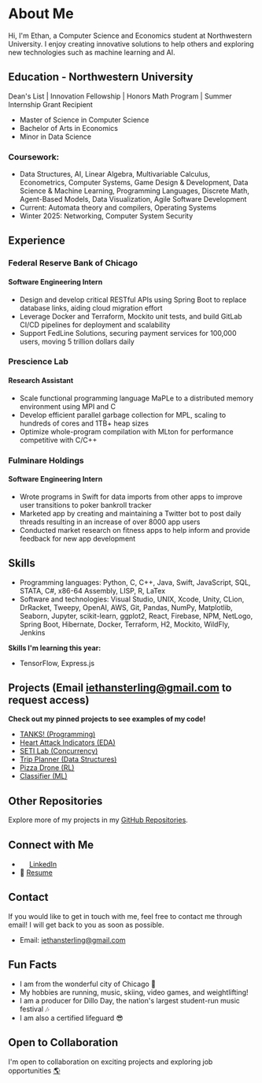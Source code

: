 # About Me

Hi, I'm Ethan, a Computer Science and Economics student at Northwestern University. I enjoy creating innovative solutions to help others and exploring new technologies such as machine learning and AI.

## Education - Northwestern University

Dean's List | Innovation Fellowship | Honors Math Program | Summer Internship Grant Recipient

- Master of Science in Computer Science
- Bachelor of Arts in Economics
- Minor in Data Science

### Coursework:
* Data Structures, AI, Linear Algebra, Multivariable Calculus, Econometrics, Computer Systems, Game Design & Development, Data Science & Machine Learning, Programming Languages, Discrete Math, Agent-Based Models, Data Visualization, Agile Software Development
* Current: Automata theory and compilers, Operating Systems
* Winter 2025: Networking, Computer System Security

## Experience

### Federal Reserve Bank of Chicago
#### Software Engineering Intern
- Design and develop critical RESTful APIs using Spring Boot to replace database links, aiding cloud migration effort
- Leverage Docker and Terraform, Mockito unit tests, and build GitLab CI/CD pipelines for deployment and scalability
- Support FedLine Solutions, securing payment services for 100,000 users, moving 5 trillion dollars daily

### Prescience Lab
#### Research Assistant
- Scale functional programming language MaPLe to a distributed memory environment using MPI and C
- Develop efficient parallel garbage collection for MPL, scaling to hundreds of cores and 1TB+ heap sizes
- Optimize whole-program compilation with MLton for performance competitive with C/C++

### Fulminare Holdings
#### Software Engineering Intern
- Wrote programs in Swift for data imports from other apps to improve user transitions to poker bankroll tracker
- Marketed app by creating and maintaining a Twitter bot to post daily threads resulting in an increase of over 8000 app users
- Conducted market research on fitness apps to help inform and provide feedback for new app development

## Skills

- Programming languages: Python, C, C++, Java, Swift, JavaScript, SQL, STATA, C#, x86-64 Assembly, LISP, R, LaTex
- Software and technologies: Visual Studio, UNIX, Xcode, Unity, CLion, DrRacket, Tweepy, OpenAI, AWS, Git, Pandas, NumPy, Matplotlib, Seaborn, Jupyter, scikit-learn, ggplot2, React, Firebase, NPM, NetLogo, Spring Boot, Hibernate, Docker, Terraform, H2, Mockito, WildFly, Jenkins

**Skills I'm learning this year:**
- TensorFlow, Express.js

## Projects (Email iethansterling@gmail.com to request access)

**Check out my pinned projects to see examples of my code!**
- [TANKS! (Programming)](https://github.com/EthanSterling04/TANKS)
- [Heart Attack Indicators (EDA)](https://github.com/EthanSterling04/Heart-Attack-Indicators)
- [SETI Lab (Concurrency)](https://github.com/EthanSterling04/SETI-lab)
- [Trip Planner (Data Structures)](https://github.com/EthanSterling04/Trip-Planner)
- [Pizza Drone (RL)](https://github.com/EthanSterling04/pizza-drone)
- [Classifier (ML)](https://github.com/EthanSterling04/classifier)

## Other Repositories

Explore more of my projects in my [GitHub Repositories](https://github.com/EthanSterling04?tab=repositories).

## Connect with Me

- <img src="https://github.com/EthanSterling04/EthanSterling04/assets/60374501/e467aaf6-24f1-4c45-9806-62116fa46adb" width="15" height="15"> [LinkedIn](https://www.linkedin.com/in/ethan-sterling-2004/)
- 📄 [Resume](https://ethansterling.com/wp-content/uploads/2024/06/Ethan-Sterling-Resume-2024.pdf)

## Contact

If you would like to get in touch with me, feel free to contact me through email! I will get back to you as soon as possible.
- Email: iethansterling@gmail.com

## Fun Facts

- I am from the wonderful city of Chicago 🌃
- My hobbies are running, music, skiing, video games, and weightlifting!
- I am a producer for Dillo Day, the nation's largest student-run music festival 🎶
- I am also a certified lifeguard 😎

## Open to Collaboration

I'm open to collaboration on exciting projects and exploring job opportunities [🌎](https://ethansterling.com/)

